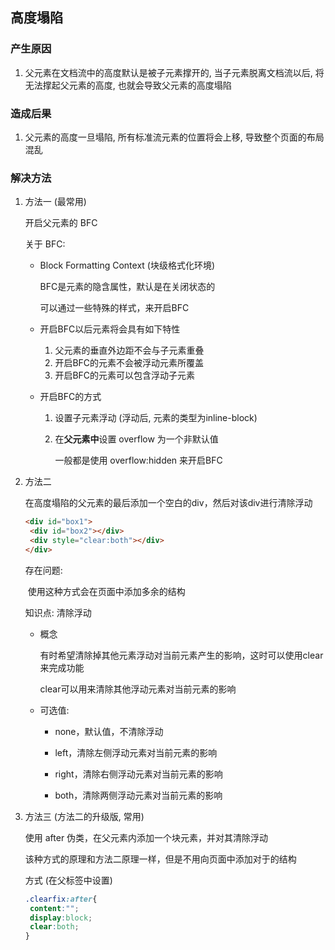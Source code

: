 ## 高度塌陷

### 产生原因

1. 父元素在文档流中的高度默认是被子元素撑开的, 当子元素脱离文档流以后, 将无法撑起父元素的高度, 也就会导致父元素的高度塌陷



### 造成后果

1. 父元素的高度一旦塌陷, 所有标准流元素的位置将会上移, 导致整个页面的布局混乱



### 解决方法

1. 方法一 (最常用)

   开启父元素的 BFC

   关于 BFC:

   + Block Formatting Context (块级格式化环境)

     BFC是元素的隐含属性，默认是在关闭状态的

     可以通过一些特殊的样式，来开启BFC

   + 开启BFC以后元素将会具有如下特性

     1. 父元素的垂直外边距不会与子元素重叠
     2. 开启BFC的元素不会被浮动元素所覆盖
     3. 开启BFC的元素可以包含浮动子元素

   + 开启BFC的方式

     1. 设置子元素浮动 (浮动后, 元素的类型为inline-block)

     2. 在**父元素中**设置 overflow 为一个非默认值

        一般都是使用 overflow:hidden 来开启BFC

   

2. 方法二

   在高度塌陷的父元素的最后添加一个空白的div，然后对该div进行清除浮动

   ```html
   <div id="box1">
   	<div id="box2"></div>
   	<div style="clear:both"></div>  
   </div>
   ```

   存在问题: 

   ​	使用这种方式会在页面中添加多余的结构

   知识点: 清除浮动

   + 概念

     有时希望清除掉其他元素浮动对当前元素产生的影响，这时可以使用clear来完成功能

     clear可以用来清除其他浮动元素对当前元素的影响

   + 可选值: 

     + none，默认值，不清除浮动

     + left，清除左侧浮动元素对当前元素的影响
     + right，清除右侧浮动元素对当前元素的影响
     + both，清除两侧浮动元素对当前元素的影响

   

3. 方法三 (方法二的升级版, 常用)

   使用 after 伪类，在父元素内添加一个块元素，并对其清除浮动

   该种方式的原理和方法二原理一样，但是不用向页面中添加对于的结构

   方式 (在父标签中设置)

   ```css
   .clearfix:after{
   	content:"";
   	display:block;
   	clear:both;
   }
   ```

   



